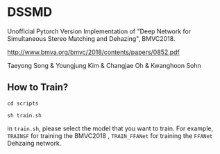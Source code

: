 # DSSMD
Unofficial Pytorch Version Implementation of "Deep Network for Simultaneous Stereo Matching and Dehazing", BMVC2018. 


http://www.bmva.org/bmvc/2018/contents/papers/0852.pdf


Taeyong Song & Youngjung Kim & Changjae Oh & Kwanghoon Sohn



## How to Train?


```
cd scripts

sh train.sh

```

in `train.sh`, please select the model that you want to train. For example, `TRAINSF` for training the BMVC2018 , 
`TRAIN_FFANet` for training the `FFANet` Dehzaing network.




